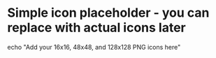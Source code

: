 # Simple icon placeholder - you can replace with actual icons later
echo "Add your 16x16, 48x48, and 128x128 PNG icons here"
